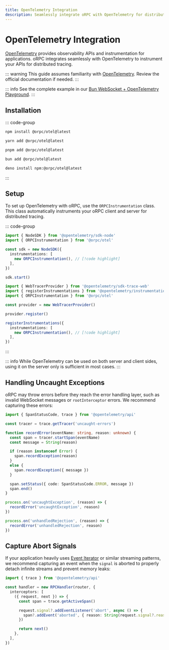 ```yaml
---
title: OpenTelemetry Integration
description: Seamlessly integrate oRPC with OpenTelemetry for distributed tracing
---
```


# OpenTelemetry Integration

[OpenTelemetry](https://opentelemetry.io/) provides observability APIs and instrumentation for applications. oRPC integrates seamlessly with OpenTelemetry to instrument your APIs for distributed tracing.

::: warning
This guide assumes familiarity with [OpenTelemetry](https://opentelemetry.io/). Review the official documentation if needed.
:::

::: info
See the complete example in our [Bun WebSocket + OpenTelemetry Playground](/docs/playgrounds).
:::

## Installation

::: code-group

```sh [npm]
npm install @orpc/otel@latest
```

```sh [yarn]
yarn add @orpc/otel@latest
```

```sh [pnpm]
pnpm add @orpc/otel@latest
```

```sh [bun]
bun add @orpc/otel@latest
```

```sh [deno]
deno install npm:@orpc/otel@latest
```

:::

## Setup

To set up OpenTelemetry with oRPC, use the `ORPCInstrumentation` class. This class automatically instruments your oRPC client and server for distributed tracing.

::: code-group

```ts twoslash [server]
import { NodeSDK } from '@opentelemetry/sdk-node'
import { ORPCInstrumentation } from '@orpc/otel'

const sdk = new NodeSDK({
  instrumentations: [
    new ORPCInstrumentation(), // [!code highlight]
  ],
})

sdk.start()
```

```ts twoslash [client]
import { WebTracerProvider } from '@opentelemetry/sdk-trace-web'
import { registerInstrumentations } from '@opentelemetry/instrumentation'
import { ORPCInstrumentation } from '@orpc/otel'

const provider = new WebTracerProvider()

provider.register()

registerInstrumentations({
  instrumentations: [
    new ORPCInstrumentation(), // [!code highlight]
  ],
})
```

:::

::: info
While OpenTelemetry can be used on both server and client sides, using it on the server only is sufficient in most cases.
:::

## Handling Uncaught Exceptions

oRPC may throw errors before they reach the error handling layer, such as invalid WebSocket messages or `rootInterceptor` errors. We recommend capturing these errors:

```ts
import { SpanStatusCode, trace } from '@opentelemetry/api'

const tracer = trace.getTracer('uncaught-errors')

function recordError(eventName: string, reason: unknown) {
  const span = tracer.startSpan(eventName)
  const message = String(reason)

  if (reason instanceof Error) {
    span.recordException(reason)
  }
  else {
    span.recordException({ message })
  }

  span.setStatus({ code: SpanStatusCode.ERROR, message })
  span.end()
}

process.on('uncaughtException', (reason) => {
  recordError('uncaughtException', reason)
})

process.on('unhandledRejection', (reason) => {
  recordError('unhandledRejection', reason)
})
```

## Capture Abort Signals

If your application heavily uses [Event Iterator](/docs/event-iterator) or similar streaming patterns, we recommend capturing an event when the `signal` is aborted to properly detach infinite streams and prevent memory leaks:

```ts
import { trace } from '@opentelemetry/api'

const handler = new RPCHandler(router, {
  interceptors: [
    ({ request, next }) => {
      const span = trace.getActiveSpan()

      request.signal?.addEventListener('abort', async () => {
        span?.addEvent('aborted', { reason: String(request.signal?.reason) })
      })

      return next()
    },
  ],
})
```
